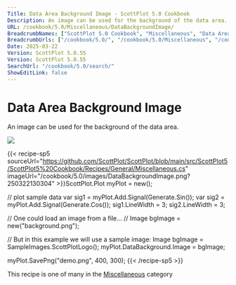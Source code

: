 ```yaml
---
Title: Data Area Background Image - ScottPlot 5.0 Cookbook
Description: An image can be used for the background of the data area.
URL: /cookbook/5.0/Miscellaneous/DataBackgroundImage/
BreadcrumbNames: ["ScottPlot 5.0 Cookbook", "Miscellaneous", "Data Area Background Image"]
BreadcrumbUrls: ["/cookbook/5.0/", "/cookbook/5.0/Miscellaneous", "/cookbook/5.0/Miscellaneous/DataBackgroundImage"]
Date: 2025-03-22
Version: ScottPlot 5.0.55
Version: ScottPlot 5.0.55
SearchUrl: "/cookbook/5.0/search/"
ShowEditLink: false
---
```



<div class='d-flex align-items-center mt-5'>
<h1 class='me-2 text-dark my-0 border-0'>Data Area Background Image</h1>
</div>

An image can be used for the background of the data area.

[![](/cookbook/5.0/images/DataBackgroundImage.png?250322130304)](/cookbook/5.0/images/DataBackgroundImage.png?250322130304)

{{< recipe-sp5 sourceUrl="https://github.com/ScottPlot/ScottPlot/blob/main/src/ScottPlot5/ScottPlot5%20Cookbook/Recipes/General/Miscellaneous.cs" imageUrl="/cookbook/5.0/images/DataBackgroundImage.png?250322130304" >}}ScottPlot.Plot myPlot = new();

// plot sample data
var sig1 = myPlot.Add.Signal(Generate.Sin());
var sig2 = myPlot.Add.Signal(Generate.Cos());
sig1.LineWidth = 3;
sig2.LineWidth = 3;

// One could load an image from a file...
// Image bgImage = new("background.png");

// But in this example we will use a sample image:
Image bgImage = SampleImages.ScottPlotLogo();
myPlot.DataBackground.Image = bgImage;

myPlot.SavePng("demo.png", 400, 300);
{{< /recipe-sp5 >}}

<div class='my-5 text-center'>This recipe is one of many in the <a href='/cookbook/5.0/Miscellaneous'>Miscellaneous</a> category</div>


